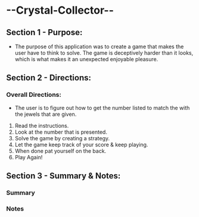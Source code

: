 # --Crystal-Collector--

## Section 1 - Purpose:
- The purpose of this application was to create a game that makes the user have to think to solve. The game is deceptively harder than it looks, which is what makes it an unexpected enjoyable pleasure. 


## Section 2 - Directions: 

### Overall Directions:
- The user is to figure out how to get the number listed to match the with the jewels that are given. 

1. Read the instructions.
2. Look at the number that is presented.
3. Solve the game by creating a strategy.
4. Let the game keep track of your score & keep playing.
5. When done pat yourself on the back. 
6. Play Again!


## Section 3 - Summary & Notes:

### Summary 


### Notes 